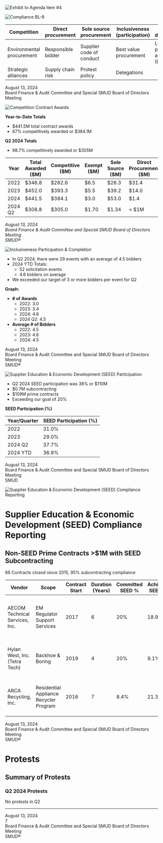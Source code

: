 <!-- Page 1 -->
![Exhibit to Agenda Item #4](https://via.placeholder.com/768x1365.png?text=Exhibit+to+Agenda+Item+%234+Quarterly+Procurement+Report+for+Second+Quarter+2024.+Board+Finance+%26+Audit+Committee+and+Special+SMUD+Board+of+Directors+Meeting+Tuesday%2C+August+13%2C+2024%2C+scheduled+to+begin+at+6%3A00+p.m.+SMUD+Headquarters+Building%2C+Auditorium+Powering+forward.+Together.+SMUD)
<!-- Page 2 -->
![Compliance BL-8](https://via.placeholder.com/1365x768.png?text=Compliance+BL-8)

| Competition                     | Direct procurement              | Sole source procurement         | Inclusiveness (participation)  | Economic development            |
|---------------------------------|--------------------------------|--------------------------------|--------------------------------|--------------------------------|
| Environmental procurement        | Responsible bidder             | Supplier code of conduct       | Best value procurement          | Leveraged procurement agreement (LPA) |
| Strategic alliances             | Supply chain risk              | Protest policy                 | Delegations                     |                                |

August 13, 2024  
Board Finance & Audit Committee and Special SMUD Board of Directors Meeting
<!-- Page 3 -->
![Competition Contract Awards](https://via.placeholder.com/1365x768.png?text=Competition+Contract+Awards)

**Year-to-Date Totals**
- $441.5M total contract awards
- 87% competitively awarded or $384.1M

**Q2 2024 Totals**
- 98.7% competitively awarded or $305M

| Year       | Total Awarded ($M) | Competitive ($M) | Exempt ($M) | Sole Source ($M) | Direct Procurement ($M) |
|------------|---------------------|-------------------|--------------|-------------------|-------------------------|
| 2022       | $346.8              | $282.6            | $6.5         | $26.3             | $31.4                  |
| 2023       | $452.0              | $393.3            | $5.5         | $39.2             | $14.0                  |
| 2024       | $441.5              | $384.1            | $3.0         | $53.0             | $1.4                   |
| 2024 Q2    | $308.8              | $305.0            | $1.70        | $1.34             | < $1M                  |

*August 13, 2024*  
*Board Finance & Audit Committee and Special SMUD Board of Directors Meeting*  
*SMUD®*
<!-- Page 4 -->
![Inclusiveness Participation & Completion](https://via.placeholder.com/1365x768.png?text=Inclusiveness+Participation+%26+Completion)

- In Q2 2024, there were 29 events with an average of 4.5 bidders
- 2024 YTD Totals:
  - 52 solicitation events
  - 4.6 bidders on average
- We exceeded our target of 3 or more bidders per event for Q2

**Graph:**
- **# of Awards**
  - 2022: 3.0
  - 2023: 3.4
  - 2024: 4.6
  - 2024 Q2: 4.5
- **Average # of Bidders**
  - 2022: 4.5
  - 2023: 4.6
  - 2024: 4.5

August 13, 2024  
Board Finance & Audit Committee and Special SMUD Board of Directors Meeting  
SMUD®
<!-- Page 5 -->
![Supplier Education & Economic Development (SEED) Participation](https://via.placeholder.com/1365x768.png?text=Supplier+Education+%26+Economic+Development+%28SEED%29+Participation)

- Q2 2024 SEED participation was 38% or $110M
- $0.7M subcontracting
- $109M prime contracts
- Exceeding our goal of 20%

**SEED Participation (%)**

| Year/Quarter | SEED Participation (%) |
|--------------|------------------------|
| 2022         | 31.0%                  |
| 2023         | 29.0%                  |
| 2024 Q2      | 37.7%                  |
| 2024 YTD     | 36.9%                  |

August 13, 2024  
Board Finance & Audit Committee and Special SMUD Board of Directors Meeting  
SMUD
<!-- Page 6 -->
![Supplier Education & Economic Development (SEED) Compliance Reporting](https://www.smud.org/-/media/Images/SMUD/Images/2024/08/SEED-Compliance-Reporting-Table.png)

# Supplier Education & Economic Development (SEED) Compliance Reporting

## Non-SEED Prime Contracts >$1M with SEED Subcontracting
66 Contracts closed since 2015, 95% subcontracting compliance

| Vendor                          | Scope                               | Contract Start | Duration (Years) | Committed SEED % | Achieved SEED % | Notes                                                   |
|---------------------------------|-------------------------------------|----------------|------------------|------------------|------------------|---------------------------------------------------------|
| AECOM Technical Services, Inc.  | EM Regulator Support Services       | 2017           | 6                | 20%              | 18.9%            | On target with the work that was issued and assigned    |
| Hylan West, Inc. (Tetra Tech)   | Backhoe & Boring                   | 2019           | 4                | 20%              | 9.1%             | Available scope of work did not meet initial estimate    |
| ARCA Recycling, Inc.            | Residential Appliance Recycler Program | 2016           | 7                | 8.4%             | 21.3%            | Available scope of work exceeded Initial estimates        |

August 13, 2024  
Board Finance & Audit Committee and Special SMUD Board of Directors Meeting  
SMUD®
<!-- Page 7 -->
# Protests
## Summary of Protests

### Q2 2024 Protests
No protests in Q2

---

August 13, 2024  
7  
Board Finance & Audit Committee and Special SMUD Board of Directors Meeting  
SMUD®
